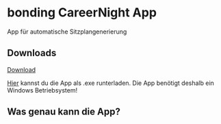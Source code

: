 
# bonding CareerNight App
App für automatische Sitzplangenerierung

## Downloads
<!-- Place this tag where you want the button to render. -->
<a class="github-button" href="https://github.com/ndezelak/bonding_CN_app/archive/master.zip" data-icon="octicon-cloud-download" data-size="large" aria-label="Download ndezelak/bonding_CN_app on GitHub">Download</a>

<a href="main.py" download>Hier</a> kannst du die App als .exe runterladen. Die App benötigt deshalb ein Windows Betriebsystem!
<!-- Place this tag in your head or just before your close body tag. -->
<script async defer src="https://buttons.github.io/buttons.js"></script>
## Was genau kann die App?




